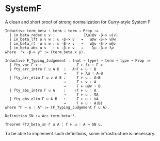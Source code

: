 # SystemF
A clean and short proof of strong normalization for Curry-style System F

```
Inductive term_beta : term → term → Prop :=
  | in_beta_redex u v :             (Ⲗu)@v -β-> u⌈v⌉
  | in_beta_lft u v w : u -β-> v   →   u@w -β-> v@w
  | in_beta_rt  u v w : u -β-> v   →   w@u -β-> w@v
  | in_beta_abs u v   : u -β-> v   →    Ⲗu -β-> Ⲗv
where  "x -β-> y" := (term_beta x y).
```

```
Inductive F_Typing_Judgement : (nat → type) → term → type → Prop :=
  | fty_var Γ x :                Γ ⊢ £x ∶ Γ x
  | fty_arr_intro Γ u A B  :   A∷Γ ⊢ u ∶ B 
                           →     Γ ⊢ Ⲗu ∶ A⇨B
  | fty_arr_elim Γ u v A B :     Γ ⊢ u ∶ A⇨B
                           →     Γ ⊢ v ∶ A
                           →     Γ ⊢ u@v ∶ B
  | fty_abs_intro Γ u A    :    ⇑Γ ⊢ u ∶ A
                           →     Γ ⊢ u ∶ ∇A
  | fty_abs_elim Γ u A B   :     Γ ⊢ u ∶ ∇A
                           →     Γ ⊢ u ∶ A⌈B⌉
where "Γ ⊢ u ∶ A" := (F_Typing_Judgement Γ u A).
```

```
Definition SN := Acc term_beta⁻¹.

Theorem FTJ_beta_sn Γ u A : Γ ⊢ u ∶ A → SN u.
```

To be able to implement such definitions, some infrastructure
is necessary.
